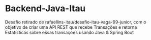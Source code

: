 # Backend-Java-Itau
Desafio retirado de rafaellins-itau/desafio-itau-vaga-99-junior, com o objetivo de criar uma API REST que recebe Transações e retorna Estatísticas sobre essas transações usando Java &amp; Spring Boot
